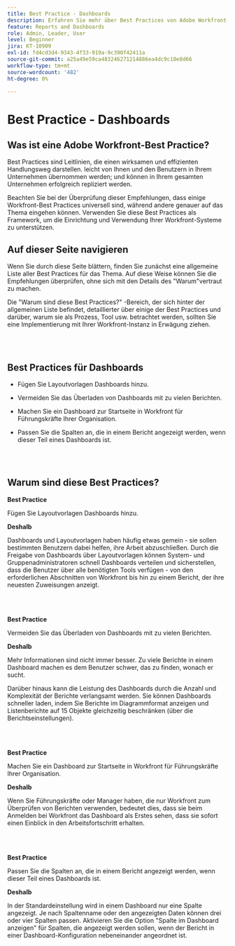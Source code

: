 ```yaml
---
title: Best Practice - Dashboards
description: Erfahren Sie mehr über Best Practices von Adobe Workfront-Experten zur Einrichtung, Verwaltung und Verwendung von Workfront-Dashboards.
feature: Reports and Dashboards
role: Admin, Leader, User
level: Beginner
jira: KT-10909
exl-id: fd4cd3d4-9343-4f33-919a-9c390f42411a
source-git-commit: a25a49e59ca483246271214886ea4dc9c10e8d66
workflow-type: tm+mt
source-wordcount: '482'
ht-degree: 0%

---
```


# Best Practice - Dashboards

## Was ist eine Adobe Workfront-Best Practice?

Best Practices sind Leitlinien, die einen wirksamen und effizienten Handlungsweg darstellen. leicht von Ihnen und den Benutzern in Ihrem Unternehmen übernommen werden; und können in Ihrem gesamten Unternehmen erfolgreich repliziert werden.

Beachten Sie bei der Überprüfung dieser Empfehlungen, dass einige Workfront-Best Practices universell sind, während andere genauer auf das Thema eingehen können. Verwenden Sie diese Best Practices als Framework, um die Einrichtung und Verwendung Ihrer Workfront-Systeme zu unterstützen.

## Auf dieser Seite navigieren

Wenn Sie durch diese Seite blättern, finden Sie zunächst eine allgemeine Liste aller Best Practices für das Thema. Auf diese Weise können Sie die Empfehlungen überprüfen, ohne sich mit den Details des &quot;Warum&quot;vertraut zu machen.

Die &quot;Warum sind diese Best Practices?&quot; -Bereich, der sich hinter der allgemeinen Liste befindet, detaillierter über einige der Best Practices und darüber, warum sie als Prozess, Tool usw. betrachtet werden, sollten Sie eine Implementierung mit Ihrer Workfront-Instanz in Erwägung ziehen.

</br>
</br>

## Best Practices für Dashboards

* Fügen Sie Layoutvorlagen Dashboards hinzu.

* Vermeiden Sie das Überladen von Dashboards mit zu vielen Berichten.

* Machen Sie ein Dashboard zur Startseite in Workfront für Führungskräfte Ihrer Organisation.

* Passen Sie die Spalten an, die in einem Bericht angezeigt werden, wenn dieser Teil eines Dashboards ist.


</br>
</br>


## Warum sind diese Best Practices?

**Best Practice**

Fügen Sie Layoutvorlagen Dashboards hinzu.

**Deshalb**

Dashboards und Layoutvorlagen haben häufig etwas gemein - sie sollen bestimmten Benutzern dabei helfen, ihre Arbeit abzuschließen. Durch die Freigabe von Dashboards über Layoutvorlagen können System- und Gruppenadministratoren schnell Dashboards verteilen und sicherstellen, dass die Benutzer über alle benötigten Tools verfügen - von den erforderlichen Abschnitten von Workfront bis hin zu einem Bericht, der ihre neuesten Zuweisungen anzeigt.

</br>
</br>

**Best Practice**

Vermeiden Sie das Überladen von Dashboards mit zu vielen Berichten.

**Deshalb**

Mehr Informationen sind nicht immer besser. Zu viele Berichte in einem Dashboard machen es dem Benutzer schwer, das zu finden, wonach er sucht.

Darüber hinaus kann die Leistung des Dashboards durch die Anzahl und Komplexität der Berichte verlangsamt werden. Sie können Dashboards schneller laden, indem Sie Berichte im Diagrammformat anzeigen und Listenberichte auf 15 Objekte gleichzeitig beschränken (über die Berichtseinstellungen).

</br>
</br>

**Best Practice**

Machen Sie ein Dashboard zur Startseite in Workfront für Führungskräfte Ihrer Organisation.

**Deshalb**

Wenn Sie Führungskräfte oder Manager haben, die nur Workfront zum Überprüfen von Berichten verwenden, bedeutet dies, dass sie beim Anmelden bei Workfront das Dashboard als Erstes sehen, dass sie sofort einen Einblick in den Arbeitsfortschritt erhalten.

</br>
</br>

**Best Practice**

Passen Sie die Spalten an, die in einem Bericht angezeigt werden, wenn dieser Teil eines Dashboards ist.

**Deshalb**

In der Standardeinstellung wird in einem Dashboard nur eine Spalte angezeigt. Je nach Spaltenname oder den angezeigten Daten können drei oder vier Spalten passen. Aktivieren Sie die Option &quot;Spalte im Dashboard anzeigen&quot; für Spalten, die angezeigt werden sollen, wenn der Bericht in einer Dashboard-Konfiguration nebeneinander angeordnet ist.
